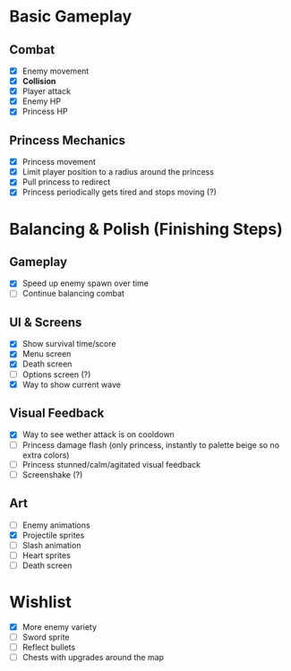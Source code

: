 # Basic Gameplay
## Combat
- [x] Enemy movement
- [x] **Collision**
- [x] Player attack
- [x] Enemy HP
- [x] Princess HP

## Princess Mechanics
- [x] Princess movement
- [x] Limit player position to a radius around the princess
- [x] Pull princess to redirect
- [x] Princess periodically gets tired and stops moving (?)

# Balancing & Polish (Finishing Steps)
## Gameplay
- [x] Speed up enemy spawn over time
- [ ] Continue balancing combat

## UI & Screens
- [x] Show survival time/score
- [x] Menu screen
- [x] Death screen
- [ ] Options screen (?)
- [x] Way to show current wave

## Visual Feedback
- [x] Way to see wether attack is on cooldown
- [ ] Princess damage flash (only princess, instantly to palette beige so no extra colors)
- [ ] Princess stunned/calm/agitated visual feedback
- [ ] Screenshake (?)

## Art
- [ ] Enemy animations
- [x] Projectile sprites
- [ ] Slash animation
- [ ] Heart sprites
- [ ] Death screen

# Wishlist
- [x] More enemy variety
- [ ] Sword sprite
- [ ] Reflect bullets
- [ ] Chests with upgrades around the map
